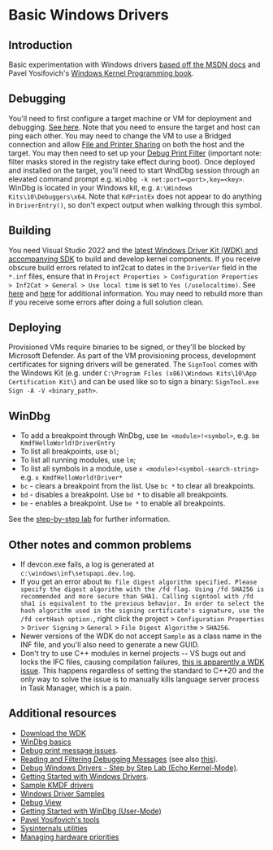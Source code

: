 # Basic Windows Drivers

## Introduction

Basic experimentation with Windows drivers [based off the MSDN docs](https://docs.microsoft.com/en-us/windows-hardware/drivers/gettingstarted/writing-a-very-small-kmdf--driver) and Pavel Yosifovich's [Windows Kernel Programming book](https://leanpub.com/windowskernelprogramming).

## Debugging

You'll need to first configure a target machine or VM for deployment and debugging. [See here](https://docs.microsoft.com/en-us/windows-hardware/drivers/gettingstarted/provision-a-target-computer-wdk-8-1). Note that you need to ensure the target and host can ping each other. You may need to change the VM to use a Bridged connection and allow [File and Printer Sharing](https://stackoverflow.com/questions/18278409/cant-ping-a-local-vm-from-the-host) on both the host and the target. You may then need to set up your [Debug Print Filter](https://stackoverflow.com/questions/17109074/kdprintex-in-debugger-immediate-window-into-vs-2012-is-not-printing-any-msg) (important note: filter masks stored in the registry take effect during boot). Once deployed and installed on the target, you'll need to start WndDbg session through an elevated command prompt e.g. `WinDbg -k net:port=<port>,key=<key>`. WinDbg is located in your Windows kit, e.g. `A:\Windows Kits\10\Debuggers\x64`. Note that `KdPrintEx` does not appear to do anything in `DriverEntry()`, so don't expect output when walking through this symbol.

## Building

You need Visual Studio 2022 and the [latest Windows Driver Kit (WDK) and accompanying SDK](https://docs.microsoft.com/en-us/windows-hardware/drivers/download-the-wdk) to build and develop kernel components. If you receive obscure build errors related to inf2cat to dates in the `DriverVer` field in the `*.inf` files, ensure that in `Project Properties > Configuration Properties > Inf2Cat > General > Use local time` is set to `Yes (/uselocaltime)`. See [here](https://stackoverflow.com/questions/14148500/int2cat-driverver-set-to-incorrect-date) and [here](https://docs.microsoft.com/en-us/windows-hardware/drivers/devtest/stampinf-command-options) for additional information. You may need to rebuild more than if you receive some errors after doing a full solution clean.

## Deploying

Provisioned VMs require binaries to be signed, or they'll be blocked by Microsoft Defender. As part of the VM provisioning process, development certificates for signing drivers will be generated. The `SignTool` comes with the Windows Kit (e.g. under `C:\Program Files (x86)\Windows Kits\10\App Certification Kit\`) and can be used like so to sign a binary: `SignTool.exe Sign -A -V <binary_path>`.

## WinDbg

* To add a breakpoint through WnDbg, use `bm <module>!<symbol>`, e.g. `bm KmdfHelloWorld!DriverEntry`
* To list all breakpoints, use `bl`;
* To list all running modules, use `lm`;
* To list all symbols in a module, use `x <module>!<symbol-search-string>` e.g. `x KmdfHelloWorld!Driver*`
* `bc` - clears a breakpoint from the list. Use `bc *` to clear all breakpoints.
* `bd` - disables a breakpoint. Use `bd *` to disable all breakpoints.
* `be` - enables a breakpoint. Use `be *` to enable all breakpoints.

See the [step-by-step lab](https://docs.microsoft.com/en-us/windows-hardware/drivers/debugger/debug-universal-drivers---step-by-step-lab--echo-kernel-mode-) for further information.

## Other notes and common problems

* If devcon.exe fails, a log is generated at `c:\windows\inf\setupapi.dev.log`.
* If you get an error about `No file digest algorithm specified. Please specify the digest algorithm with the /fd flag. Using /fd SHA256 is recommended and more secure than SHA1. Calling signtool with /fd sha1 is equivalent to the previous behavior. In order to select the hash algorithm used in the signing certificate's signature, use the /fd certHash option.`, right click the project > `Configuration Properties` > `Driver Signing` > `General` > `File Digest Algorithm` > `SHA256`.
* Newer versions of the WDK do not accept `Sample` as a class name in the INF file, and you'll also need to generate a new GUID.
* Don't try to use C++ modules in kernel projects -- VS bugs out and locks the IFC files, causing compilation failures, [this is apparently a WDK issue](https://developercommunity.visualstudio.com/t/c-modules-in-kmdf-project/1560782). This happens regardless of setting the standard to C++20 and the only way to solve the issue is to manually kills language server process in Task Manager, which is a pain.

## Additional resources

* [Download the WDK](https://docs.microsoft.com/en-us/windows-hardware/drivers/download-the-wdk)
* [WinDbg basics](https://www.tenforums.com/tutorials/5558-windbg-basics-debugging-crash-dumps-windows-10-a.html)
* [Debug print message issues](https://social.msdn.microsoft.com/Forums/vstudio/en-US/4ec8c0fd-c399-4579-ac0b-d5d263820511/where-can-i-see-the-kdprintex-debug-message-in-vs-debugger-for-the-kmdfhelloworld-sample-project).
* [Reading and Filtering Debugging Messages](https://docs.microsoft.com/en-us/windows-hardware/drivers/debugger/reading-and-filtering-debugging-messages) (see also [this](https://stackoverflow.com/questions/17109074/kdprintex-in-debugger-immediate-window-into-vs-2012-is-not-printing-any-msg)).
* [Debug Windows Drivers - Step by Step Lab (Echo Kernel-Mode)](https://docs.microsoft.com/en-us/windows-hardware/drivers/debugger/debug-universal-drivers---step-by-step-lab--echo-kernel-mode-).
* [Getting Started with Windows Drivers](https://docs.microsoft.com/en-us/windows-hardware/drivers/develop/getting-started-with-windows-drivers).
* [Sample KMDF drivers](https://docs.microsoft.com/en-us/windows-hardware/drivers/wdf/sample-kmdf-drivers)
* [Windows Driver Samples](https://github.com/microsoft/Windows-driver-samples)
* [Debug View](https://docs.microsoft.com/en-us/sysinternals/downloads/debugview)
* [Getting Started with WinDbg (User-Mode)](https://docs.microsoft.com/en-us/windows-hardware/drivers/debugger/getting-started-with-windbg)
* [Pavel Yosifovich's tools](https://github.com/zodiacon/AllTools)
* [Sysinternals utilities](https://docs.microsoft.com/en-us/sysinternals/downloads/)
* [Managing hardware priorities](https://docs.microsoft.com/en-us/windows-hardware/drivers/kernel/managing-hardware-priorities)
